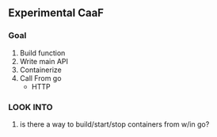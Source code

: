 ## Experimental CaaF

### Goal
1. Build function
2. Write main API
3. Containerize
4. Call From go
    - HTTP

### LOOK INTO
1. is there a way to build/start/stop containers from w/in go?